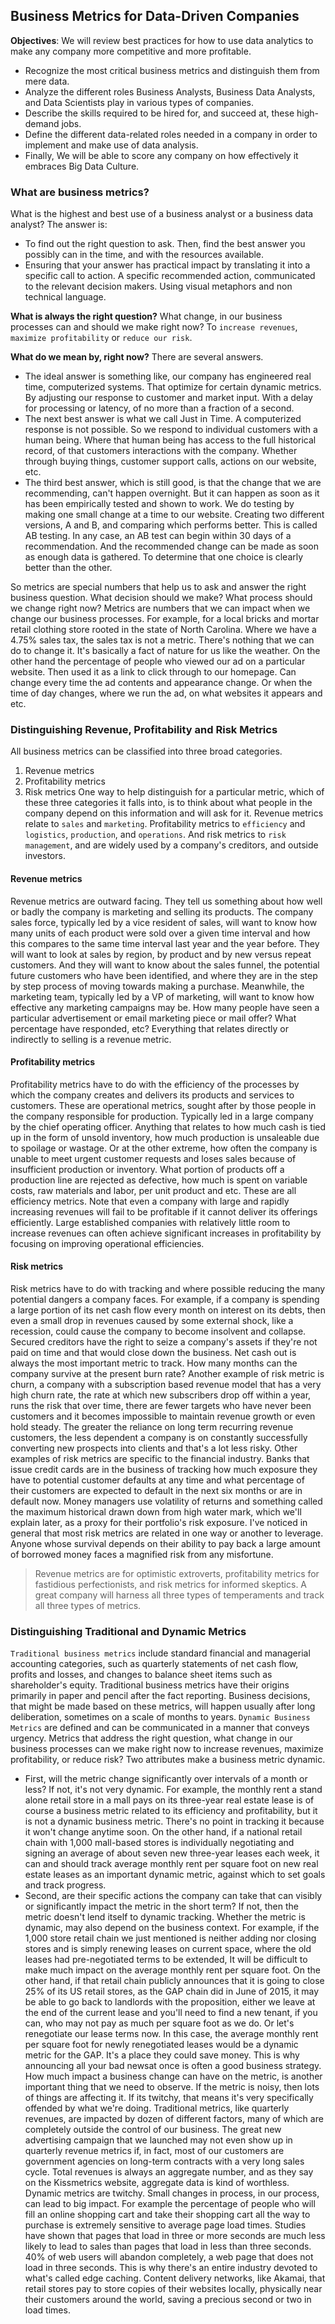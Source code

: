 ## Business Metrics for Data-Driven Companies
**Objectives**: We will review best practices for how to use data analytics to make any company more competitive and more profitable. 
- Recognize the most critical business metrics and distinguish them from mere data.
- Analyze the different roles Business Analysts, Business Data Analysts, and Data Scientists play in various types of companies.
- Describe the skills required to be hired for, and succeed at, these high-demand jobs.
- Define the different data-related roles needed in a company in order to implement and make use of data analysis.
- Finally, We will be able to score any company on how effectively it embraces Big Data Culture.


### What are business metrics?
What is the highest and best use of a business analyst or a business data analyst?
The answer is:
- To find out the right question to ask. Then, find the best answer you possibly can in the time, and with the resources available. 
- Ensuring that your answer has practical impact by translating it into a specific call to action. A specific recommended action, communicated to the relevant decision makers. Using visual metaphors and non technical language.

**What is always the right question?**
What change, in our business processes can and should we make right now? To `increase revenues`, `maximize profitability` or `reduce our risk`.

**What do we mean by, right now?**
There are several answers. 
- The ideal answer is something like, our company has engineered real time, computerized systems. That optimize for certain dynamic metrics. By adjusting our response to customer and market input. With a delay for processing or latency, of no more than a fraction of a second. 
- The next best answer is what we call Just in Time. A computerized response is not possible. So we respond to individual customers with a human being. Where that human being has access to the full historical record, of that customers interactions with the company. Whether through buying things, customer support calls, actions on our website, etc. 
- The third best answer, which is still good, is that the change that we are recommending, can't happen overnight. But it can happen as soon as it has been empirically tested and shown to work. We do testing by making one small change at a time to our website. Creating two different versions, A and B, and comparing which performs better. This is called AB testing. In any case, an AB test can begin within 30 days of a recommendation. And the recommended change can be made as soon as enough data is gathered. To determine that one choice is clearly better than the other. 

So metrics are special numbers that help us to ask and answer the right business question. What decision should we make? What process should we change right now? Metrics are numbers that we can impact when we change our business processes.  For example, for a local bricks and mortar retail clothing store rooted in the state of North Carolina. Where we have a 4.75% sales tax, the sales tax is not a metric. There's nothing that we can do to change it. It's basically a fact of nature for us like the weather. On the other hand the percentage of people who viewed our ad on a particular website. Then used it as a link to click through to our homepage. Can change every time the ad contents and appearance change. Or when the time of day changes, where we run the ad, on what websites it appears and etc.

### Distinguishing Revenue, Profitability and Risk Metrics
All business metrics can be classified into three broad categories. 
1. Revenue metrics
2. Profitability metrics
3. Risk metrics
One way to help distinguish for a particular metric, which of these three categories it falls into, is to think about what people in the company depend on this information and will ask for it. 
Revenue metrics relate to `sales` and `marketing`. Profitability metrics to `efficiency` and
`logistics`, `production`, and `operations`. And risk metrics to `risk management`, and are widely used by a company's creditors,
and outside investors. 

#### Revenue metrics

Revenue metrics are outward facing. They tell us something about how well or badly the company is marketing and selling its products. The company sales force, typically led by a vice resident of sales, will want to know how many units of each product were sold over a given time interval and how this compares to the same time interval last year and the year before. They will want to look at sales by region, by product and by new versus repeat customers. And they will want to know about the sales funnel, the potential future customers who have been identified, and where they are in the step by step process of moving towards making a purchase. Meanwhile, the marketing team, typically led by a VP of marketing, will want to know how effective any marketing campaigns may be. How many people have seen a particular advertisement or email marketing piece or mail offer? What percentage have responded, etc? Everything that relates directly or indirectly to selling is a revenue metric. 

#### Profitability metrics

Profitability metrics have to do with the efficiency of the processes by which the company creates and delivers its products and services to customers. These are operational metrics, sought after by those people in the company responsible for production. Typically led in a large company
by the chief operating officer. Anything that relates to how much cash is tied up in the form of unsold inventory, how much production is unsaleable
due to spoilage or wastage. Or at the other extreme, how often the company is unable to meet urgent customer requests and loses sales because of insufficient production or inventory. What portion of products off a production
line are rejected as defective, how much is spent on variable costs, raw materials and labor, per unit product and etc. These are all efficiency metrics. Note that even a company with large and rapidly increasing revenues will fail to be profitable if it cannot deliver its offerings efficiently. Large established companies with relatively little room to increase revenues can often achieve significant increases in profitability by focusing on improving operational efficiencies. 

#### Risk metrics

Risk metrics have to do with tracking and where possible reducing the many potential dangers a company faces. For example, if a company is spending a large portion of its net cash flow every month on interest on its debts, then even a small drop in revenues caused by some external shock, like a recession, could cause the company to become insolvent and collapse. Secured creditors have the right to seize a company's assets if they're not paid on time and that would close down the business. Net cash out is always the most important metric to track. How many months can the company survive at the present burn rate? Another example of risk metric is churn, a company with a subscription based revenue model that has a very high churn rate, the rate at which new subscribers drop off within a year, runs the risk that over time, there are fewer targets who have never been customers and it becomes impossible to maintain revenue growth or even hold steady. The greater the reliance on long term recurring revenue customers, the less dependent a company is on constantly successfully converting new prospects into clients and that's a lot less risky. Other examples of risk metrics
are specific to the financial industry. Banks that issue credit cards are in the business of tracking how much exposure they have to potential customer defaults at any time and what percentage of their customers are expected to default in the next six months or are in default now. Money managers use volatility of returns and something called the maximum historical drawn down from high water mark, which we'll explain later, as a proxy for their portfolio's risk exposure. I've noticed in general that most risk metrics are related in one way or another to leverage. Anyone whose survival depends on their ability to pay back a large amount of borrowed money faces a magnified risk from any misfortune. 

> Revenue metrics are for optimistic extroverts, profitability metrics for fastidious perfectionists, and risk metrics for informed skeptics. A great company will harness all three types of temperaments and track all three types of metrics.

### Distinguishing Traditional and Dynamic Metrics

`Traditional business metrics` include standard financial and managerial accounting categories, such as quarterly statements of net cash flow, profits and losses, and changes to balance sheet items such as shareholder's equity. Traditional business metrics have their origins primarily in paper and pencil after the fact reporting. Business decisions, that might be made based on these metrics, will happen usually after long deliberation, sometimes on a scale of months to years. 
`Dynamic Business Metrics` are defined and can be communicated in a manner that conveys urgency. Metrics that address the right question, what change in our business processes can we make right now to increase revenues, maximize profitability, or reduce risk? 
Two attributes make a business metric dynamic.
- First, will the metric change significantly over intervals of a month or less? If not, it's not very dynamic. For example, the monthly rent a stand alone retail store in a mall pays on its three-year real estate lease is of course a business metric related to its efficiency and profitability, but it is not a dynamic business metric. There's no point in tracking it because it won't change anytime soon. On the other hand, if a national retail chain with 1,000 mall-based stores is individually negotiating and signing an average of about seven new three-year leases each week, it can and should track average monthly rent per square foot on new real estate leases as an important dynamic metric, against which to set goals and track progress.
- Second, are their specific actions the company can take that can visibly or significantly impact the metric in the short term? If not, then the metric doesn't lend itself to dynamic tracking. Whether the metric is dynamic, may also depend on the business context. For example, if the 1,000 store retail chain we just mentioned is neither adding nor closing stores and is simply renewing leases on current space, where the old leases had pre-negotiated  terms to be extended, It will be difficult to make much impact on the average monthly rent per square foot. On the other hand, if that retail chain publicly announces that it is going to close 25% of its US retail stores, as the GAP chain did in June of 2015, it may be able to go back to landlords with the proposition, either we leave at the end of the current lease and you'll need to find a new tenant, if you can, who may not pay as much per square foot as we do. Or let's renegotiate our lease terms now. In this case, the average monthly rent per square foot for newly renegotiated leases would be a dynamic metric for the GAP. It's a place they could save money. This is why announcing all your bad newsat once is often a good business strategy. How much impact a business change can have on the metric, is another important thing that we need to observe. If the metric is noisy, then lots of things are affecting it. If its twitchy, that means it's very specifically offended by what we're doing. Traditional metrics, like quarterly revenues, are impacted by dozen of different factors, many of which are completely outside the control of our business. The great new advertising campaign that we launched may not even show up in quarterly revenue metrics if, in fact, most of our customers are government agencies on long-term contracts with a very long sales cycle. Total revenues is always an aggregate number, and as they say on the Kissmetrics website, aggregate data is kind of worthless. Dynamic metrics are twitchy. Small changes in process, in our process, can lead to big impact. For example the percentage of people who will fill an online shopping cart and take their shopping cart all the way to purchase is extremely sensitive to average page load times. Studies have shown that pages that load in three or more seconds are much less likely to lead to sales than pages that load in less than three seconds. 40% of web users will abandon completely, a web page that does not load in three seconds. This is why there's an entire industry devoted to what's called edge caching. Content delivery networks, like Akamai, that retail stores pay to store copies of their websites locally, physically near their customers around the world, saving a precious second or two in load times.


